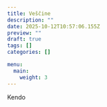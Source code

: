```yaml
---
title: Veščine
description: ""
date: 2025-10-12T10:57:06.155Z
preview: ""
draft: true
tags: []
categories: []

menu:
  main:
    weight: 3
---
```


Kendo